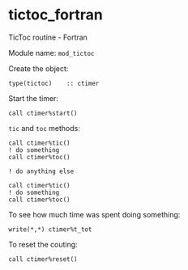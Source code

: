 # tictoc_fortran
TicToc routine - Fortran

Module name: `mod_tictoc`

Create the object:
```
type(tictoc)    :: ctimer
```

Start the timer:
```
call ctimer%start()
```

`tic` and `toc` methods:
```
call ctimer%tic()
! do something
call ctimer%toc()

! do anything else

call ctimer%tic()
! do something
call ctimer%toc()
```

To see how much time was spent doing something: 
```
write(*,*) ctimer%t_tot
```

To reset the couting:
```
call ctimer%reset()
```
